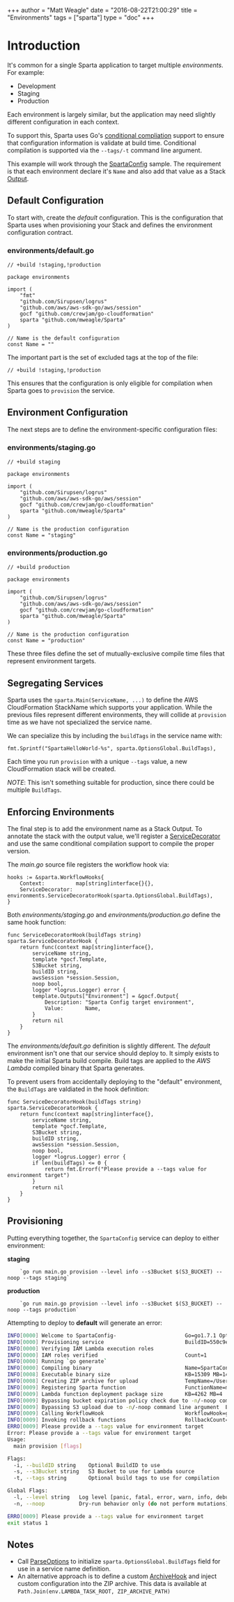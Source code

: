 +++
author = "Matt Weagle"
date = "2016-08-22T21:00:29"
title = "Environments"
tags = ["sparta"]
type = "doc"
+++

# Introduction

It's common for a single Sparta application to target multiple *environments*. For example:

  * Development
  * Staging
  * Production

Each environment is largely similar, but the application may need slightly different configuration in each context.

To support this, Sparta uses Go's [conditional compliation](http://dave.cheney.net/2013/10/12/how-to-use-conditional-compilation-with-the-go-build-tool) support to ensure that configuration information is validate at build time.  Conditional compilation is supported via the `--tags/-t` command line argument.

This example will work through the [SpartaConfig](https://github.com/mweagle/SpartaConfig) sample. The requirement is that each environment declare it's `Name` and also add that value as a Stack [Output](http://docs.aws.amazon.com/AWSCloudFormation/latest/UserGuide/outputs-section-structure.html).

## Default Configuration

To start with, create the _default_ configuration. This is the configuration that Sparta uses when provisioning your Stack and defines the environment configuration contract.

### environments/default.go

```golang
// +build !staging,!production

package environments

import (
	"fmt"
	"github.com/Sirupsen/logrus"
	"github.com/aws/aws-sdk-go/aws/session"
	gocf "github.com/crewjam/go-cloudformation"
	sparta "github.com/mweagle/Sparta"
)

// Name is the default configuration
const Name = ""
```
The important part is the set of excluded tags at the top of the file:

```golang
// +build !staging,!production
```

This ensures that the configuration is only eligible for compilation when Sparta goes to `provision` the service.

## Environment Configuration

The next steps are to define the environment-specific configuration files:

### environments/staging.go
```golang
// +build staging

package environments

import (
	"github.com/Sirupsen/logrus"
	"github.com/aws/aws-sdk-go/aws/session"
	gocf "github.com/crewjam/go-cloudformation"
	sparta "github.com/mweagle/Sparta"
)

// Name is the production configuration
const Name = "staging"

```
### environments/production.go

```golang
// +build production

package environments

import (
	"github.com/Sirupsen/logrus"
	"github.com/aws/aws-sdk-go/aws/session"
	gocf "github.com/crewjam/go-cloudformation"
	sparta "github.com/mweagle/Sparta"
)

// Name is the production configuration
const Name = "production"

```

These three files define the set of mutually-exclusive compile time files that represent environment targets.

## Segregating Services

Sparta uses the `sparta.Main(ServiceName, ...)` to define the AWS CloudFormation StackName which supports your application.  While the previous files represent different environments, they will collide at `provision` time as we have not specialized the service name.

We can specialize this by including the `buildTags` in the service name with:

```golang
fmt.Sprintf("SpartaHelloWorld-%s", sparta.OptionsGlobal.BuildTags),
```

Each time you run `provision` with a unique `--tags` value, a new CloudFormation stack will be created.


*NOTE*: This isn't something suitable for production, since there could be multiple `BuildTags`.

## Enforcing Environments

The final step is to add the environment name as a Stack Output. To annotate the stack with the output value, we'll register a [ServiceDecorator](https://godoc.org/github.com/mweagle/Sparta#ServiceDecoratorHook) and use the same conditional compilation support to compile the proper version.

The _main.go_ source file registers the workflow hook via:

```golang
hooks := &sparta.WorkflowHooks{
	Context:          map[string]interface{}{},
	ServiceDecorator: environments.ServiceDecoratorHook(sparta.OptionsGlobal.BuildTags),
}
```

Both _environments/staging.go_ and _environments/production.go_ define the same hook function:

```golang
func ServiceDecoratorHook(buildTags string) sparta.ServiceDecoratorHook {
	return func(context map[string]interface{},
		serviceName string,
		template *gocf.Template,
		S3Bucket string,
		buildID string,
		awsSession *session.Session,
		noop bool,
		logger *logrus.Logger) error {
		template.Outputs["Environment"] = &gocf.Output{
			Description: "Sparta Config target environment",
			Value:       Name,
		}
		return nil
	}
}
```

The _environments/default.go_ definition is slightly different. The _default_ environment isn't one that our service should deploy to. It simply exists to make the initial Sparta build compile.  Build tags are applied to the *AWS Lambda* compiled binary that Sparta generates.

To prevent users from accidentally deploying to the "default" environment, the `BuildTags` are valdiated in the hook definition:

```golang
func ServiceDecoratorHook(buildTags string) sparta.ServiceDecoratorHook {
	return func(context map[string]interface{},
		serviceName string,
		template *gocf.Template,
		S3Bucket string,
		buildID string,
		awsSession *session.Session,
		noop bool,
		logger *logrus.Logger) error {
		if len(buildTags) <= 0 {
			return fmt.Errorf("Please provide a --tags value for environment target")
		}
		return nil
	}
}
```



## Provisioning

Putting everything together, the `SpartaConfig` service can deploy to either environment:

**staging**

		`go run main.go provision --level info --s3Bucket $(S3_BUCKET) --noop --tags staging`

**production**

		`go run main.go provision --level info --s3Bucket $(S3_BUCKET) --noop --tags production`

Attempting to deploy to **default** will generate an error:

```bash
INFO[0000] Welcome to SpartaConfig-                      Go=go1.7.1 Option=provision SpartaVersion=0.9.2 UTC=2016-10-12T04:07:35Z
INFO[0000] Provisioning service                          BuildID=550c9e360426f48201c885c0abeb078dfc000a0a NOOP=true Tags=
INFO[0000] Verifying IAM Lambda execution roles
INFO[0000] IAM roles verified                            Count=1
INFO[0000] Running `go generate`
INFO[0000] Compiling binary                              Name=SpartaConfig_.lambda.amd64
INFO[0008] Executable binary size                        KB=15309 MB=14
INFO[0008] Creating ZIP archive for upload               TempName=/Users/mweagle/Documents/gopath/src/github.com/mweagle/SpartaConfig/SpartaConfig_104207098
INFO[0009] Registering Sparta function                   FunctionName=main.helloWorld
INFO[0009] Lambda function deployment package size       KB=4262 MB=4
INFO[0009] Bypassing bucket expiration policy check due to -n/-noop command line argument  BucketName=weagle
INFO[0009] Bypassing S3 upload due to -n/-noop command line argument  Bucket=weagle Key=SpartaConfig-/SpartaConfig_104207098
INFO[0009] Calling WorkflowHook                          WorkflowHook=github.com/mweagle/SpartaConfig/environments.ServiceDecoratorHook.func1 WorkflowHookContext=map[]
INFO[0009] Invoking rollback functions                   RollbackCount=0
ERRO[0009] Please provide a --tags value for environment target
Error: Please provide a --tags value for environment target
Usage:
  main provision [flags]

Flags:
  -i, --buildID string    Optional BuildID to use
  -s, --s3Bucket string   S3 Bucket to use for Lambda source
  -t, --tags string       Optional build tags to use for compilation

Global Flags:
  -l, --level string   Log level [panic, fatal, error, warn, info, debug] (default "info")
  -n, --noop           Dry-run behavior only (do not perform mutations)

ERRO[0009] Please provide a --tags value for environment target
exit status 1
```


## Notes

  - Call [ParseOptions](https://godoc.org/github.com/mweagle/Sparta#ParseOptions) to initialize  `sparta.OptionsGlobal.BuildTags` field for use in a service name definition.
  - An alternative approach is to define a custom [ArchiveHook](https://godoc.org/github.com/mweagle/Sparta#ArchiveHook) and inject custom configuration into the ZIP archive. This data is available at `Path.Join(env.LAMBDA_TASK_ROOT, ZIP_ARCHIVE_PATH)`